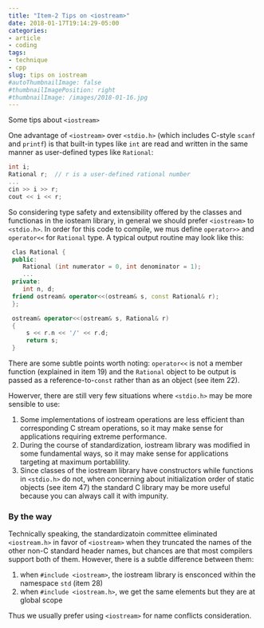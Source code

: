 ```yaml
---
title: "Item-2 Tips on <iostream>"
date: 2018-01-17T19:14:29-05:00
categories:
- article
- coding
tags:
- technique
- cpp
slug: tips on iostream
#autoThumbnailImage: false
#thumbnailImagePosition: right
#thumbnailImage: /images/2018-01-16.jpg
---
```


Some tips about `<iostream>`
<!--more-->

One advantage of `<iostream>` over `<stdio.h>` (which includes C-style `scanf` and `printf`) is that built-in types like `int` are read and written in the same manner as user-defined types like `Rational`:

```cpp
int i;
Rational r;  // r is a user-defined rational number
...
cin >> i >> r;
cout << i << r;
```

So considering type safety and extensibility offered by the classes and functionas in the iosteam library, in general we should prefer `<iostream>` to `<stdio.h>`. In order for this code to compile, we mus define `operator>>` and `operator<<` for `Rational` type. A typical output routine may look like this:

```cpp
 clas Rational {
 public:
    Rational (int numerator = 0, int denominator = 1);
    ...
 private:
    int n, d;
 friend ostream& operator<<(ostream& s, const Rational& r);
 };

 ostream& operator<<(ostream& s, Rational& r) 
 {
     s << r.n << '/' << r.d;
     return s;
 }
```

There are some subtle points worth noting: `operator<<` is not a member function (explained in item 19) and the `Rational` object to be output is passed as a reference-to-`const` rather than as an object (see item 22).

Howerver, there are still very few situations where `<stdio.h>` may be more sensible to use:

1. Some implementations of iostream operations are less efficient than corresponding C stream operations, so it may make sense for applications requiring extreme performance.
2. During the course of standardization, iostream library was modified in some fundamental ways, so it may make sense for applications targeting at maximum portablility.
3. Since classes of the iostream library have constructors while functions in `<stdio.h>` do not, when concerning about initialization order of static objects (see item 47) the standard C library may be more useful because you can always call it with impunity.

### By the way

Technically speaking, the standardizatoin committee eliminated `<iostream.h>` in favor of `<iostream>` when they truncated the names of the other non-C standard header names, but chances are that most compilers support both of them. However, there is a subtle difference between them:

1. when `#include <iostream>`, the iostream library is ensconced within the namespace `std` (item 28)
2. when `#include <iostream.h>`, we get the same elements but they are at global scope

Thus we usually prefer using `<iostream>` for name conflicts consideration.